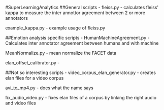#SuperLearningAnalytics
##General scripts -
fleiss.py - calculates fleiss' kappa to measure the inter annottor agreement between 2 or more annotators 

example_kappa.py - example usage of fleiss.py

##Emotion analysis specific scripts -
HumanMachineAgreement.py - Calculates inter annotator agreement between humans and with machine

MeanNormalize.py - mean normalize the FACET data

elan_offset_calibrator.py - 

##Not so interesting scripts -
video_corpus_elan_generator.py - creates elan files for a video corpus

avi_to_mp4.py - does what the name says

fix_audio_video.py - fixes elan files of a corpus by linking the right audio and video files

